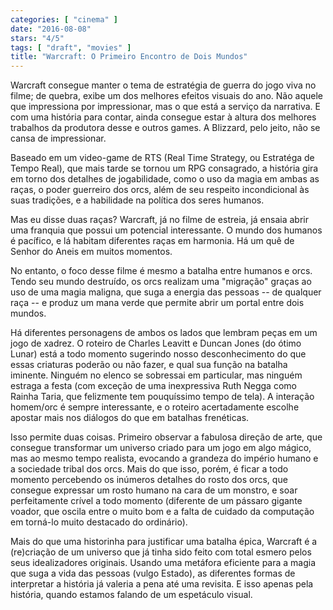 ```yaml
---
categories: [ "cinema" ]
date: "2016-08-08"
stars: "4/5"
tags: [ "draft", "movies" ]
title: "Warcraft: O Primeiro Encontro de Dois Mundos"
---
```

Warcraft consegue manter o tema de estratégia de guerra do jogo viva
no filme; de quebra, exibe um dos melhores efeitos visuais do ano. Não
aquele que impressiona por impressionar, mas o que está a serviço
da narrativa. E com uma história para contar, ainda consegue estar
à altura dos melhores trabalhos da produtora desse e outros games. A
Blizzard, pelo jeito, não se cansa de impressionar.

Baseado em um video-game de RTS (Real Time Strategy, ou Estratéga de
Tempo Real), que mais tarde se tornou um RPG consagrado, a história gira
em torno dos detalhes de jogabilidade, como o uso da magia em ambas as
raças, o poder guerreiro dos orcs, além de seu respeito incondicional
às suas tradições, e a habilidade na política dos seres humanos.

Mas eu disse duas raças? Warcraft, já no filme de estreia, já ensaia
abrir uma franquia que possui um potencial interessante. O mundo dos
humanos é pacífico, e lá habitam diferentes raças em harmonia. Há
um quê de Senhor do Aneis em muitos momentos.

No entanto, o foco desse filme é mesmo a batalha entre humanos e
orcs. Tendo seu mundo destruído, os orcs realizam uma "migração"
graças ao uso de uma magia maligna, que suga a energia das pessoas --
de qualquer raça -- e produz um mana verde que permite abrir um portal
entre dois mundos.

Há diferentes personagens de ambos os lados que lembram peças em
um jogo de xadrez. O roteiro de Charles Leavitt e Duncan Jones (do
ótimo Lunar) está a todo momento sugerindo nosso desconhecimento
do que essas criaturas poderão ou não fazer, e qual sua função na
batalha iminente. Ninguém no elenco se sobressai em particular, mas
ninguém estraga a festa (com exceção de uma inexpressiva Ruth Negga
como Rainha Taria, que felizmente tem pouquíssimo tempo de tela). A
interação homem/orc é sempre interessante, e o roteiro acertadamente
escolhe apostar mais nos diálogos do que em batalhas frenéticas.

Isso permite duas coisas. Primeiro observar a fabulosa direção de arte,
que consegue transformar um universo criado para um jogo em algo mágico,
mas ao mesmo tempo realista, evocando a grandeza do império humano e
a sociedade tribal dos orcs. Mais do que isso, porém, é ficar a todo
momento percebendo os inúmeros detalhes do rosto dos orcs, que consegue
expressar um rosto humano na cara de um monstro, e soar perfeitamente
crível a todo momento (diferente de um pássaro gigante voador,
que oscila entre o muito bom e a falta de cuidado da computação em
torná-lo muito destacado do ordinário).

Mais do que uma historinha para justificar uma batalha épica, Warcraft é
a (re)criação de um universo que já tinha sido feito com total esmero
pelos seus idealizadores originais. Usando uma metáfora eficiente para
a magia que suga a vida das pessoas (vulgo Estado), as diferentes formas
de interpretar a história já valeria a pena até uma revisita. E isso
apenas pela história, quando estamos falando de um espetáculo visual.
